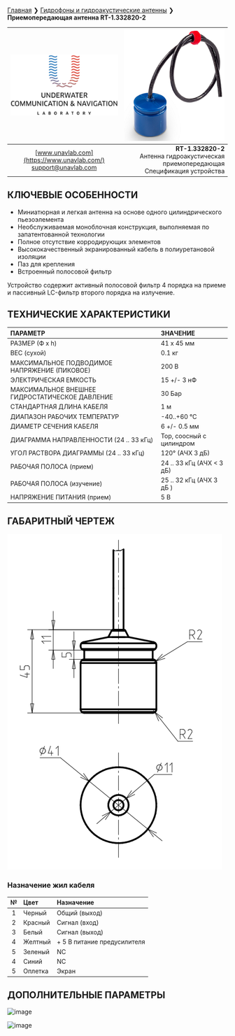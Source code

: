[Главная](/README_RU) ❯ [Гидрофоны и гидроакустические антенны](/underwater_acoustic_antennas_ru) ❯ **Приемопередающая антенна RT-1.332820-2**

<div style="page-break-after: always;"></div>

| ![logo](/documentation/sm_logo.png) | ![logo](/documentation/RT_1_332820_1.png) |
| :---: | ---: |
| [www.unavlab.com](https://www.unavlab.com/) <br/> [support@unavlab.com](mailto:support@unavlab.com) | **RT-1.332820-2** <br/> Антенна гидроакустическая приемопередающая <br/> Спецификация устройства |

## КЛЮЧЕВЫЕ ОСОБЕННОСТИ

* Миниатюрная и легкая антенна на основе одного цилиндрического пьезоэлемента
* Необслуживаемая моноблочная конструкция, выполняемая по запатентованной технологии
* Полное отсутствие корродирующих элементов
* Высококачественный экранированный кабель в полиуретановой изоляции
* Паз для крепления
* Встроенный полосовой фильтр

Устройство содержит активный полосовой фильтр 4 порядка на приеме и пассивный LC-фильтр второго порядка на излучение.

## ТЕХНИЧЕСКИЕ ХАРАКТЕРИСТИКИ

| ПАРАМЕТР | ЗНАЧЕНИЕ |
| :--- | :--- |
| РАЗМЕР (Ф х h) | 41 x 45 мм |
| ВЕС (сухой) | 0.1 кг |
| МАКСИМАЛЬНОЕ ПОДВОДИМОЕ НАПРЯЖЕНИЕ (ПИКОВОЕ) | 200 В |
| ЭЛЕКТРИЧЕСКАЯ ЕМКОСТЬ | 15 +/- 3 нФ |
| МАКСИМАЛЬНОЕ ВНЕШНЕЕ ГИДРОСТАТИЧЕСКОЕ ДАВЛЕНИЕ | 30 Бар |
| СТАНДАРТНАЯ ДЛИНА КАБЕЛЯ | 1 м |
| ДИАПАЗОН РАБОЧИХ ТЕМПЕРАТУР | -40..+60 °С |
| ДИАМЕТР СЕЧЕНИЯ КАБЕЛЯ | 6 +/- 0.5 мм |
| ДИАГРАММА НАПРАВЛЕННОСТИ (24 .. 33 кГц) | Тор, соосный с цилиндром |
| УГОЛ РАСТВОРА ДИАГРАММЫ (24 .. 33 кГц) | 120° (АЧХ 3 дБ) |
| РАБОЧАЯ ПОЛОСА (прием) | 24 .. 33 кГц (АЧХ < 3 дБ) |
| РАБОЧАЯ ПОЛОСА (изучение) | 25 .. 32 кГц (АЧХ 3 дБ ) |
| НАПРЯЖЕНИЕ ПИТАНИЯ (прием) | 5 В |

<div style="page-break-after: always;"></div>

## ГАБАРИТНЫЙ ЧЕРТЕЖ

![RT_1_332820_1_drawings](/documentation/RT_1_332820_1_drawings.png)

### Назначение жил кабеля

| № | Цвет | Назначение |
| :---: | :--- | :--- |
| 1 | Черный | Общий (выход) |
| 2 | Красный | Сигнал (вход) |
| 3 | Белый | Сигнал (выход) |
| 4 | Желтный | + 5 В питание предусилителя |
| 5 | Зеленый | NC |
| 4 | Синий | NC |
| 5 | Оплетка | Экран |


<div style="page-break-after: always;"></div>

## ДОПОЛНИТЕЛЬНЫЕ ПАРАМЕТРЫ

![image](https://github.com/user-attachments/assets/ed62d88d-24a3-4c5d-9770-10be3f55ba08)

<div style="page-break-after: always;"></div>

![image](https://github.com/user-attachments/assets/79088e59-4da4-4ea6-9396-4cf6c2005d08)

<div style="page-break-after: always;"></div>
